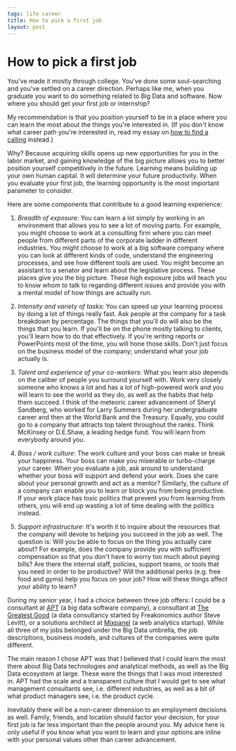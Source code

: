 ```yaml
--- 
tags: life career
title: How to pick a first job
layout: post
---
```


# How to pick a first job

You've made it mostly through college. You've done some soul-searching and you've settled on a career direction. Perhaps like me, when you graduate you want to do something related to Big Data and software. Now where you should get your first job or internship?

My recommendation is that you position yourself to be in a place where you can learn the most about the things you're interested in. (If you don't know what career path you're interested in, read my essay on [how to find a calling][ss] instead.)

[ss]: http://mbwong.com/2012/12/01/finding-a-calling.html

Why? Because acquiring skills opens up new opportunities for you in the labor market, and gaining knowledge of the big picture allows you to better position yourself competitively in the future. Learning means building up your own human capital. It will determine your future productivity. When you evaluate your first job, the learning opportunity is the most important parameter to consider.

Here are some components that contribute to a good learning experience:

1. *Breadth of exposure*: You can learn a lot simply by working in an environment that allows you to see a lot of moving parts. For example, you might choose to work at a consulting firm where you can meet people from different parts of the corporate ladder in different industries. You might choose to work at a big software company where you can look at different kinds of code, understand the engineering processes, and see how different tools are used. You might become an assistant to a senator and learn about the legislative process. These places give you the big picture. These high exposure jobs will teach you to know whom to talk to regarding different issues and provide you with a mental model of how things are actually run. 

2. *Intensity and variety of tasks*: You can speed up your learning process by doing a lot of things really fast. Ask people at the company for a task breakdown by percentage. The things that you'll do will also be the things that you learn. If you'll be on the phone mostly talking to clients, you'll learn how to do that effectively. If you're writing reports or PowerPoints most of the time, you will hone those skills. Don't just focus on the business model of the company; understand what your job actually is. 

3. *Talent and experience of your co-workers*: What you learn also depends on the caliber of people you surround yourself with. Work very closely someone who knows a lot and has a lot of high-powered work and you will learn to see the world as they do, as well as the habits that help them succeed. I think of the meteoric career advancement of Sheryl Sandberg, who worked for Larry Summers during her undergraduate career and then at the World Bank and the Treasury. Equally, you could go to a company that attracts top talent throughout the ranks. Think McKinsey or D.E.Shaw, a leading hedge fund. You will learn from everybody around you. 

4. *Boss / work culture*: The work culture and your boss can make or break your happiness. Your boss can make you miserable or turbo-charge your career. When you evaluate a job, ask around to understand whether your boss will support and defend your work. Does she care about your personal growth and act as a mentor? Similarly, the culture of a company can enable you to learn or block you from being productive. If your work place has toxic politics that prevent you from learning from others, you will end up wasting a lot of time dealing with the politics instead. 

5. *Support infrastructure*: It's worth it to inquire about the resources that the company will devote to helping you succeed in the job as well. The question is: Will you be able to focus on the thing you actually care about? For example, does the company provide you with sufficient compensation so that you don't have to worry too much about paying bills? Are there the internal staff, policies, support teams, or tools that you need in order to be productive? Will the additional perks (e.g. free food and gyms) help you focus on your job? How will these things affect your ability to learn?

During my senior year, I had a choice between three job offers: I could be a consultant at [APT][apt] (a big data software company), a consultant at [The Greatest Good][tgg] (a data consultancy started by Freakonomics author Steve Levitt), or a solutions architect at [Mixpanel][mxp] (a web analytics startup). While all three of my jobs belonged under the Big Data umbrella, the job descriptions, business models, and cultures of the companies were quite different. 

The main reason I chose APT was that I believed that I could learn the most there about Big Data technologies and analytical methods, as well as the Big Data ecosystem at large. These were the things that I was most interested in. APT had the scale and a transparent culture that I would get to see what management consultants see, i.e. different industries, as well as a bit of what product managers see, i.e. the product cycle. 

[apt]: http://predictivetechnologies.com
[tgg]: http://greatestgood.com
[mxp]: http://mixpanel.com

Inevitably there will be a non-career dimension to an employment decisions as well. Family, friends, and location should factor your decision, for your first job is far less important than the people around you. My advice here is only useful if you know what you want to learn and your options are inline with your personal values other than career advancement. 
